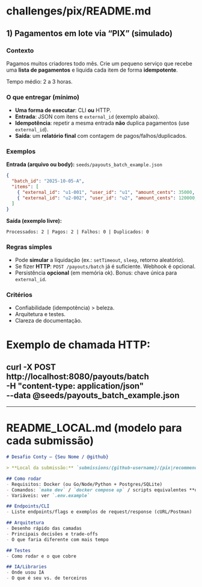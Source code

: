 # challenges/pix/README.md

## 1) Pagamentos em lote via “PIX” (simulado)

### Contexto

Pagamos muitos criadores todo mês. 
Crie um pequeno serviço que recebe uma **lista de pagamentos** e liquida cada item de forma **idempotente**.

Tempo médio: 2 a 3 horas. 

### O que entregar (mínimo)

* **Uma forma de executar**: CLI **ou** HTTP.
* **Entrada**: JSON com itens e `external_id` (exemplo abaixo).
* **Idempotência**: repetir a mesma entrada **não** duplica pagamentos (use `external_id`).
* **Saída**: um **relatório final** com contagem de pagos/falhos/duplicados.

### Exemplos

**Entrada (arquivo ou body):** `seeds/payouts_batch_example.json`

```json
{
  "batch_id": "2025-10-05-A",
  "items": [
    { "external_id": "u1-001", "user_id": "u1", "amount_cents": 35000, "pix_key": "u1@email.com" },
    { "external_id": "u2-002", "user_id": "u2", "amount_cents": 120000, "pix_key": "+55 11 91234-5678" }
  ]
}
```

**Saída (exemplo livre):**

```
Processados: 2 | Pagos: 2 | Falhos: 0 | Duplicados: 0
```

### Regras simples

* Pode **simular** a liquidação (ex.: `setTimeout`, `sleep`, retorno aleatório).
* Se fizer **HTTP**: `POST /payouts/batch` já é suficiente. Webhook é opcional.
* Persistência **opcional** (em memória ok). Bonus: chave única para `external_id`.

### Critérios

* Confiabilidade (idempotência) > beleza.
* Arquitetura e testes.
* Clareza de documentação.

# Exemplo de chamada HTTP: 
curl -X POST http://localhost:8080/payouts/batch \
  -H "content-type: application/json" \
  --data @seeds/payouts_batch_example.json
---

---

# README_LOCAL.md (modelo para cada submissão)

```md
# Desafio Conty – {Seu Nome / @github}

> **Local da submissão:** `submissions/{github-username}/{pix|recommendations}`

## Como rodar
- Requisitos: Docker (ou Go/Node/Python + Postgres/SQLite)
- Comandos: `make dev` / `docker compose up` / scripts equivalentes **dentro desta pasta**
- Variáveis: ver `.env.example`

## Endpoints/CLI
- Liste endpoints/flags e exemplos de request/response (cURL/Postman)

## Arquitetura
- Desenho rápido das camadas
- Principais decisões e trade‑offs
- O que faria diferente com mais tempo

## Testes
- Como rodar e o que cobre

## IA/Libraries
- Onde usou IA
- O que é seu vs. de terceiros
```
